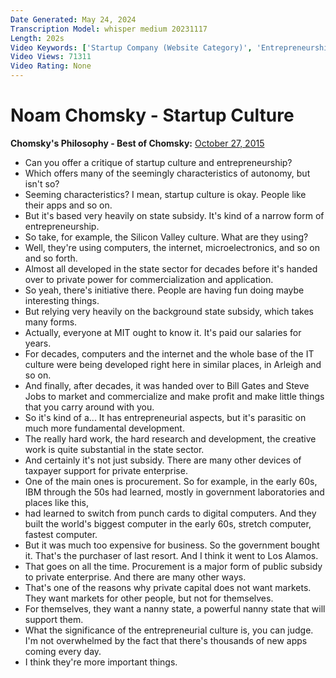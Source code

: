 ```yaml
---
Date Generated: May 24, 2024
Transcription Model: whisper medium 20231117
Length: 202s
Video Keywords: ['Startup Company (Website Category)', 'Entrepreneurship (Field Of Study)', 'Capitalism (Political Ideology)', 'Noam Chomsky (Author)', 'Silicon Valley (Region)', 'The Internet (Media Genre)', 'Computer Science (Field Of Study)', 'Technology (Industry)']
Video Views: 71311
Video Rating: None
---
```


# Noam Chomsky - Startup Culture
**Chomsky's Philosophy - Best of Chomsky:** [October 27, 2015](https://www.youtube.com/watch?v=6jhwA1vLEpU)
*  Can you offer a critique of startup culture and entrepreneurship?
*  Which offers many of the seemingly characteristics of autonomy, but isn't so?
*  Seeming characteristics? I mean, startup culture is okay. People like their apps and so on.
*  But it's based very heavily on state subsidy. It's kind of a narrow form of entrepreneurship.
*  So take, for example, the Silicon Valley culture. What are they using?
*  Well, they're using computers, the internet, microelectronics, and so on and so forth.
*  Almost all developed in the state sector for decades before it's handed over to private power for commercialization and application.
*  So yeah, there's initiative there. People are having fun doing maybe interesting things.
*  But relying very heavily on the background state subsidy, which takes many forms.
*  Actually, everyone at MIT ought to know it. It's paid our salaries for years.
*  For decades, computers and the internet and the whole base of the IT culture were being developed right here in similar places, in Arleigh and so on.
*  And finally, after decades, it was handed over to Bill Gates and Steve Jobs to market and commercialize and make profit and make little things that you carry around with you.
*  So it's kind of a... It has entrepreneurial aspects, but it's parasitic on much more fundamental development.
*  The really hard work, the hard research and development, the creative work is quite substantial in the state sector.
*  And certainly it's not just subsidy. There are many other devices of taxpayer support for private enterprise.
*  One of the main ones is procurement. So for example, in the early 60s, IBM through the 50s had learned, mostly in government laboratories and places like this,
*  had learned to switch from punch cards to digital computers. And they built the world's biggest computer in the early 60s, stretch computer, fastest computer.
*  But it was much too expensive for business. So the government bought it. That's the purchaser of last resort. And I think it went to Los Alamos.
*  That goes on all the time. Procurement is a major form of public subsidy to private enterprise. And there are many other ways.
*  That's one of the reasons why private capital does not want markets. They want markets for other people, but not for themselves.
*  For themselves, they want a nanny state, a powerful nanny state that will support them.
*  What the significance of the entrepreneurial culture is, you can judge. I'm not overwhelmed by the fact that there's thousands of new apps coming every day.
*  I think they're more important things.
